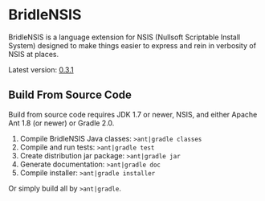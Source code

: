 # BridleNSIS

BridleNSIS is a language extension for NSIS (Nullsoft Scriptable Install System) designed to make things easier to express and rein in verbosity of NSIS at places.

Latest version: [0.3.1](https://github.com/henrikor2/bridlensis/raw/master/dist/BridleNSIS-0.3.1.exe)

## Build From Source Code

Build from source code requires JDK 1.7 or newer, NSIS, and either Apache Ant 1.8 (or newer) or Gradle 2.0.

1.   Compile BridleNSIS Java classes: `>ant|gradle classes`
2.   Compile and run tests: `>ant|gradle test`
3.   Create distribution jar package: `>ant|gradle jar`
4.   Generate documentation: `>ant|gradle doc`
5.   Compile installer: `>ant|gradle installer`

Or simply build all by `>ant|gradle`.
